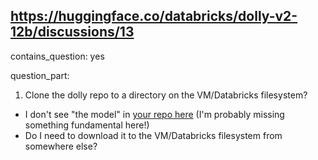 ## https://huggingface.co/databricks/dolly-v2-12b/discussions/13

contains_question: yes

question_part: 
1. Clone the dolly repo to a directory on the VM/Databricks filesystem?
- I don't see "the model" in [your repo here](https://github.com/databrickslabs/dolly) (I'm probably missing something fundamental here!)
- Do I need to download it to the VM/Databricks filesystem from somewhere else?